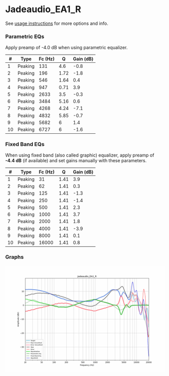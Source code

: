 # Jadeaudio_EA1_R
See [usage instructions](https://github.com/jaakkopasanen/AutoEq#usage) for more options and info.

### Parametric EQs
Apply preamp of -4.0 dB when using parametric equalizer.

|   # | Type    |   Fc (Hz) |    Q |   Gain (dB) |
|-----|---------|-----------|------|-------------|
|   1 | Peaking |       131 | 4.6  |        -0.8 |
|   2 | Peaking |       196 | 1.72 |        -1.8 |
|   3 | Peaking |       546 | 1.64 |         0.4 |
|   4 | Peaking |       947 | 0.71 |         3.9 |
|   5 | Peaking |      2633 | 3.5  |        -0.3 |
|   6 | Peaking |      3484 | 5.16 |         0.6 |
|   7 | Peaking |      4268 | 4.24 |        -7.1 |
|   8 | Peaking |      4832 | 5.85 |        -0.7 |
|   9 | Peaking |      5682 | 6    |         1.4 |
|  10 | Peaking |      6727 | 6    |        -1.6 |

### Fixed Band EQs
When using fixed band (also called graphic) equalizer, apply preamp of **-4.4 dB** (if available) and set gains manually with these parameters.

|   # | Type    |   Fc (Hz) |    Q |   Gain (dB) |
|-----|---------|-----------|------|-------------|
|   1 | Peaking |        31 | 1.41 |         3.9 |
|   2 | Peaking |        62 | 1.41 |         0.3 |
|   3 | Peaking |       125 | 1.41 |        -1.3 |
|   4 | Peaking |       250 | 1.41 |        -1.4 |
|   5 | Peaking |       500 | 1.41 |         2.3 |
|   6 | Peaking |      1000 | 1.41 |         3.7 |
|   7 | Peaking |      2000 | 1.41 |         1.8 |
|   8 | Peaking |      4000 | 1.41 |        -3.9 |
|   9 | Peaking |      8000 | 1.41 |         0.1 |
|  10 | Peaking |     16000 | 1.41 |         0.8 |

### Graphs
![](./Jadeaudio_EA1_R.png)
